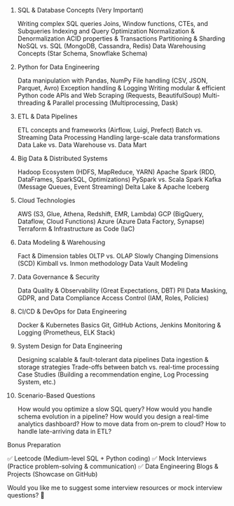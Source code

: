 1. SQL & Database Concepts (Very Important)

    Writing complex SQL queries
    Joins, Window functions, CTEs, and Subqueries
    Indexing and Query Optimization
    Normalization & Denormalization
    ACID properties & Transactions
    Partitioning & Sharding
    NoSQL vs. SQL (MongoDB, Cassandra, Redis)
    Data Warehousing Concepts (Star Schema, Snowflake Schema)

2. Python for Data Engineering

    Data manipulation with Pandas, NumPy
    File handling (CSV, JSON, Parquet, Avro)
    Exception handling & Logging
    Writing modular & efficient Python code
    APIs and Web Scraping (Requests, BeautifulSoup)
    Multi-threading & Parallel processing (Multiprocessing, Dask)

3. ETL & Data Pipelines

    ETL concepts and frameworks (Airflow, Luigi, Prefect)
    Batch vs. Streaming Data Processing
    Handling large-scale data transformations
    Data Lake vs. Data Warehouse vs. Data Mart

4. Big Data & Distributed Systems

    Hadoop Ecosystem (HDFS, MapReduce, YARN)
    Apache Spark (RDD, DataFrames, SparkSQL, Optimizations)
    PySpark vs. Scala Spark
    Kafka (Message Queues, Event Streaming)
    Delta Lake & Apache Iceberg

5. Cloud Technologies

    AWS (S3, Glue, Athena, Redshift, EMR, Lambda)
    GCP (BigQuery, Dataflow, Cloud Functions)
    Azure (Azure Data Factory, Synapse)
    Terraform & Infrastructure as Code (IaC)

6. Data Modeling & Warehousing

    Fact & Dimension tables
    OLTP vs. OLAP
    Slowly Changing Dimensions (SCD)
    Kimball vs. Inmon methodology
    Data Vault Modeling

7. Data Governance & Security

    Data Quality & Observability (Great Expectations, DBT)
    PII Data Masking, GDPR, and Data Compliance
    Access Control (IAM, Roles, Policies)

8. CI/CD & DevOps for Data Engineering

    Docker & Kubernetes Basics
    Git, GitHub Actions, Jenkins
    Monitoring & Logging (Prometheus, ELK Stack)

9. System Design for Data Engineering

    Designing scalable & fault-tolerant data pipelines
    Data ingestion & storage strategies
    Trade-offs between batch vs. real-time processing
    Case Studies (Building a recommendation engine, Log Processing System, etc.)

10. Scenario-Based Questions

    How would you optimize a slow SQL query?
    How would you handle schema evolution in a pipeline?
    How would you design a real-time analytics dashboard?
    How to move data from on-prem to cloud?
    How to handle late-arriving data in ETL?

Bonus Preparation

✅ Leetcode (Medium-level SQL + Python coding)
✅ Mock Interviews (Practice problem-solving & communication)
✅ Data Engineering Blogs & Projects (Showcase on GitHub)

Would you like me to suggest some interview resources or mock interview questions? 🚀